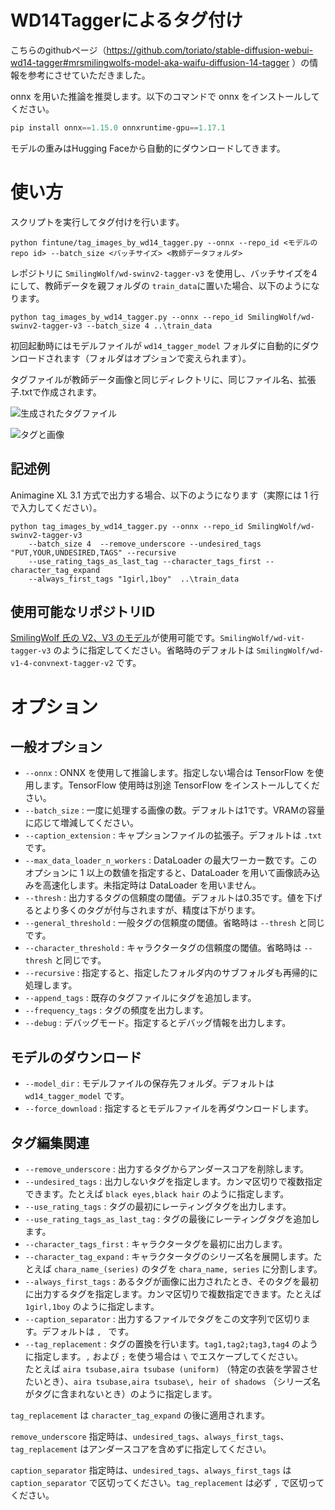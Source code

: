 # WD14Taggerによるタグ付け

こちらのgithubページ（https://github.com/toriato/stable-diffusion-webui-wd14-tagger#mrsmilingwolfs-model-aka-waifu-diffusion-14-tagger ）の情報を参考にさせていただきました。

onnx を用いた推論を推奨します。以下のコマンドで onnx をインストールしてください。

```powershell
pip install onnx==1.15.0 onnxruntime-gpu==1.17.1
```

モデルの重みはHugging Faceから自動的にダウンロードしてきます。

# 使い方

スクリプトを実行してタグ付けを行います。
```
python fintune/tag_images_by_wd14_tagger.py --onnx --repo_id <モデルのrepo id> --batch_size <バッチサイズ> <教師データフォルダ>
```

レポジトリに `SmilingWolf/wd-swinv2-tagger-v3` を使用し、バッチサイズを4にして、教師データを親フォルダの `train_data`に置いた場合、以下のようになります。

```
python tag_images_by_wd14_tagger.py --onnx --repo_id SmilingWolf/wd-swinv2-tagger-v3 --batch_size 4 ..\train_data
```

初回起動時にはモデルファイルが `wd14_tagger_model` フォルダに自動的にダウンロードされます（フォルダはオプションで変えられます）。

タグファイルが教師データ画像と同じディレクトリに、同じファイル名、拡張子.txtで作成されます。

![生成されたタグファイル](https://user-images.githubusercontent.com/52813779/208910534-ea514373-1185-4b7d-9ae3-61eb50bc294e.png)

![タグと画像](https://user-images.githubusercontent.com/52813779/208910599-29070c15-7639-474f-b3e4-06bd5a3df29e.png)

## 記述例

Animagine XL 3.1 方式で出力する場合、以下のようになります（実際には 1 行で入力してください）。

```
python tag_images_by_wd14_tagger.py --onnx --repo_id SmilingWolf/wd-swinv2-tagger-v3 
    --batch_size 4  --remove_underscore --undesired_tags "PUT,YOUR,UNDESIRED,TAGS" --recursive 
    --use_rating_tags_as_last_tag --character_tags_first --character_tag_expand 
    --always_first_tags "1girl,1boy"  ..\train_data
```

## 使用可能なリポジトリID

[SmilingWolf 氏の V2、V3 のモデル](https://huggingface.co/SmilingWolf)が使用可能です。`SmilingWolf/wd-vit-tagger-v3` のように指定してください。省略時のデフォルトは `SmilingWolf/wd-v1-4-convnext-tagger-v2` です。

# オプション

## 一般オプション

- `--onnx` : ONNX を使用して推論します。指定しない場合は TensorFlow を使用します。TensorFlow 使用時は別途 TensorFlow をインストールしてください。
- `--batch_size` : 一度に処理する画像の数。デフォルトは1です。VRAMの容量に応じて増減してください。
- `--caption_extension` : キャプションファイルの拡張子。デフォルトは `.txt` です。
- `--max_data_loader_n_workers` : DataLoader の最大ワーカー数です。このオプションに 1 以上の数値を指定すると、DataLoader を用いて画像読み込みを高速化します。未指定時は DataLoader を用いません。
- `--thresh` : 出力するタグの信頼度の閾値。デフォルトは0.35です。値を下げるとより多くのタグが付与されますが、精度は下がります。
- `--general_threshold` : 一般タグの信頼度の閾値。省略時は `--thresh` と同じです。
- `--character_threshold` : キャラクタータグの信頼度の閾値。省略時は `--thresh` と同じです。
- `--recursive` : 指定すると、指定したフォルダ内のサブフォルダも再帰的に処理します。
- `--append_tags` : 既存のタグファイルにタグを追加します。
- `--frequency_tags` : タグの頻度を出力します。
- `--debug` : デバッグモード。指定するとデバッグ情報を出力します。

## モデルのダウンロード

- `--model_dir` : モデルファイルの保存先フォルダ。デフォルトは `wd14_tagger_model` です。
- `--force_download` : 指定するとモデルファイルを再ダウンロードします。

## タグ編集関連

- `--remove_underscore` : 出力するタグからアンダースコアを削除します。
- `--undesired_tags` : 出力しないタグを指定します。カンマ区切りで複数指定できます。たとえば `black eyes,black hair` のように指定します。
- `--use_rating_tags` : タグの最初にレーティングタグを出力します。
- `--use_rating_tags_as_last_tag` : タグの最後にレーティングタグを追加します。
- `--character_tags_first` : キャラクタータグを最初に出力します。
- `--character_tag_expand` : キャラクタータグのシリーズ名を展開します。たとえば `chara_name_(series)` のタグを `chara_name, series` に分割します。
- `--always_first_tags` : あるタグが画像に出力されたとき、そのタグを最初に出力するタグを指定します。カンマ区切りで複数指定できます。たとえば `1girl,1boy` のように指定します。
- `--caption_separator` : 出力するファイルでタグをこの文字列で区切ります。デフォルトは `, ` です。
- `--tag_replacement` : タグの置換を行います。`tag1,tag2;tag3,tag4` のように指定します。`,` および `;` を使う場合は `\` でエスケープしてください。\
    たとえば `aira tsubase,aira tsubase (uniform)` （特定の衣装を学習させたいとき）、`aira tsubase,aira tsubase\, heir of shadows` （シリーズ名がタグに含まれないとき）のように指定します。

`tag_replacement` は `character_tag_expand` の後に適用されます。

`remove_underscore` 指定時は、`undesired_tags`、`always_first_tags`、`tag_replacement` はアンダースコアを含めずに指定してください。

`caption_separator` 指定時は、`undesired_tags`、`always_first_tags` は `caption_separator`  で区切ってください。`tag_replacement` は必ず `,` で区切ってください。

